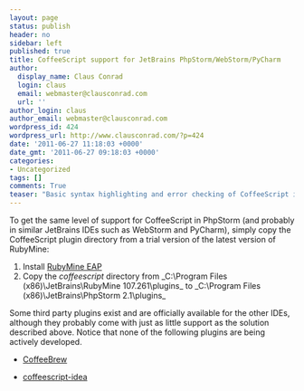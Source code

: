 ```yaml
---
layout: page
status: publish
header: no
sidebar: left
published: true
title: CoffeeScript support for JetBrains PhpStorm/WebStorm/PyCharm
author:
  display_name: Claus Conrad
  login: claus
  email: webmaster@clausconrad.com
  url: ''
author_login: claus
author_email: webmaster@clausconrad.com
wordpress_id: 424
wordpress_url: http://www.clausconrad.com/?p=424
date: '2011-06-27 11:18:03 +0000'
date_gmt: '2011-06-27 09:18:03 +0000'
categories:
- Uncategorized
tags: []
comments: True
teaser: "Basic syntax highlighting and error checking of CoffeeScript is only officially available in Jetbrains RubyMine IDE - read on to get it in other IDEs."
---
```

To get the same level of support for CoffeeScript in PhpStorm (and probably in similar JetBrains IDEs such as WebStorm and PyCharm), simply copy the CoffeeScript plugin directory from a trial version of the latest version of RubyMine:

1.  Install [RubyMine EAP](http://confluence.jetbrains.net/display/RUBYDEV/RubyMine+EAP)
2.  Copy the _coffeescript_ directory from _C:\Program Files (x86)\JetBrains\RubyMine 107.261\plugins\_ to _C:\Program Files (x86)\JetBrains\PhpStorm 2.1\plugins\_

Some third party plugins exist and are officially available for the other IDEs, although they probably come with just as little support as the solution described above. Notice that none of the following plugins are being actively developed.

*   [CoffeeBrew](https://github.com/netzpirat/coffee-brew#readme)

*   [coffeescript-idea](http://yeungda.github.com/coffeescript-idea/)
